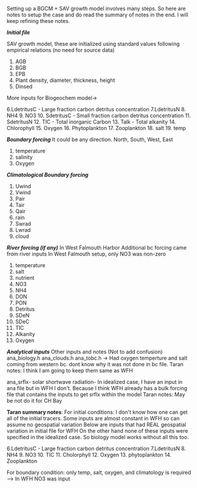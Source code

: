 
Setting up a BGCM + SAV growth model involves many steps. So here are notes 
to setup the case and do read the summary of notes in the end. 
I will keep refining these notes. 



***Initial file*** 

SAV growth model, these are initialized using standard values
following empirical relations (no need for source data)
1. AGB
2. BGB 
3. EPB
4. Plant density, diameter, thickness, height
5. Dinsed


More inputs for Biogeochem model->

6.LdetritusC   - Large fraction carbon detritus concentration 
7.LdetritusN
8. NH4
9. NO3
10. SdetritusC - Small fraction carbon detritus concentration 
11. SdetritusN 
12. TIC - Total inorganic Carbon 
13. Talk - Total alkanity 
14. Chlorophyll
15. Oxygen
16. Phytoplankton 
17. Zooplankton 
18. salt
19. temp 


 
***Boundary forcing*** 
It could be any direction. North, South, West, East
1. temperature 
2. salinity 
3. Oxygen 

***Climatological Boundary forcing*** 
1. Uwind
2. Vwind
3. Pair
4. Tair
5. Qair
6. rain 
7. Swrad
8. Lwrad
9. cloud 

***River forcing (if any)*** 
In West Falmouth Harbor Additional bc forcing came from river inputs
In West Falmouth setup, only NO3 was non-zero
1. temperature
2. salt
3. nutrient 
4. NO3
5. NH4
6. DON 
7. PON 
8. Detritus
9. SDeN
10. SDeC
11. TIC 
12. Alkanity
13. Oxygen 

***Analytical inputs***
Other inputs and notes (Not to add confusion)
ana_biology.h
ana_clouds.h 
ana_tobc.h -> Had oxygen temperture and salt coming from western bc.
dont know why it was not done in bc file. 
Taran notes: I think I am going to keep them same as WFH

ana_srflx- solar shortwave radiation- In idealized case, I have an input in ana file
but in WFH I don't. Because I think WFH already has a bulk forcing file that contains 
the inputs to get srflx within the model 
Taran notes: May be not do it for CH Bay 


****Taran summary notes****:
For initial conditions: I don't know how one can get all of the initial tracers.
Some inputs are almost constant in WFH so can assume no geospatial variation 
Below are inputs that had REAL geospatial variation in initial file for WFH 
On the other hand none of these inputs were specified in the idealized case. So
biology model works without all this too. 

6.LdetritusC   - Large fraction carbon detritus concentration 
7.LdetritusN
8. NH4 
9. NO3
10. TIC
11. Cholorphyll 
12. Oxygen
13. phytoplankton
14. Zooplankton 

 For boundary condition:  only temp, salt, oxygen, and climatology is required
--> In WFH NO3 was input
 


 
